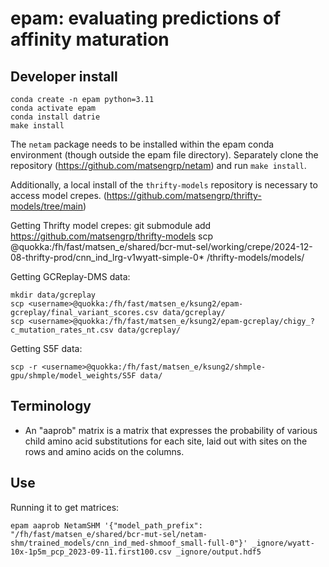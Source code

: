 # epam: evaluating predictions of affinity maturation

## Developer install

    conda create -n epam python=3.11
    conda activate epam
    conda install datrie
    make install

The `netam` package needs to be installed within the epam conda environment (though outside the epam file directory). Separately clone the repository (https://github.com/matsengrp/netam) and run `make install`.

Additionally, a local install of the `thrifty-models` repository is necessary to access model crepes. (https://github.com/matsengrp/thrifty-models/tree/main)

Getting Thrifty model crepes:
    git submodule add https://github.com/matsengrp/thrifty-models
    scp <username>@quokka:/fh/fast/matsen_e/shared/bcr-mut-sel/working/crepe/2024-12-08-thrifty-prod/cnn_ind_lrg-v1wyatt-simple-0* /thrifty-models/models/

Getting GCReplay-DMS data:

    mkdir data/gcreplay
    scp <username>@quokka:/fh/fast/matsen_e/ksung2/epam-gcreplay/final_variant_scores.csv data/gcreplay/
    scp <username>@quokka:/fh/fast/matsen_e/ksung2/epam-gcreplay/chigy_?c_mutation_rates_nt.csv data/gcreplay/

Getting S5F data:

    scp -r <username>@quokka:/fh/fast/matsen_e/ksung2/shmple-gpu/shmple/model_weights/S5F data/


## Terminology

* An "aaprob" matrix is a matrix that expresses the probability of various child amino acid substitutions for each site, laid out with sites on the rows and amino acids on the columns.

## Use

Running it to get matrices:

    epam aaprob NetamSHM '{"model_path_prefix": "/fh/fast/matsen_e/shared/bcr-mut-sel/netam-shm/trained_models/cnn_ind_med-shmoof_small-full-0"}' _ignore/wyatt-10x-1p5m_pcp_2023-09-11.first100.csv _ignore/output.hdf5
